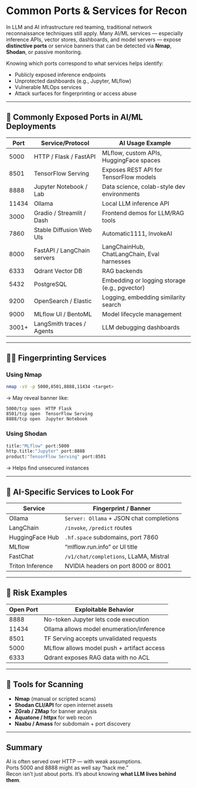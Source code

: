 # Common Ports & Services for Recon

In LLM and AI infrastructure red teaming, traditional network reconnaissance techniques still apply. Many AI/ML services — especially inference APIs, vector stores, dashboards, and model servers — expose **distinctive ports** or service banners that can be detected via **Nmap**, **Shodan**, or passive monitoring.

Knowing which ports correspond to what services helps identify:

* Publicly exposed inference endpoints
* Unprotected dashboards (e.g., Jupyter, MLflow)
* Vulnerable MLOps services
* Attack surfaces for fingerprinting or access abuse

***

## 📡 Commonly Exposed Ports in AI/ML Deployments

| Port  | Service/Protocol            | AI Usage Example                              |
| ----- | --------------------------- | --------------------------------------------- |
| 5000  | HTTP / Flask / FastAPI      | MLflow, custom APIs, HuggingFace spaces       |
| 8501  | TensorFlow Serving          | Exposes REST API for TensorFlow models        |
| 8888  | Jupyter Notebook / Lab      | Data science, colab-style dev environments    |
| 11434 | Ollama                      | Local LLM inference API                       |
| 3000  | Gradio / Streamlit / Dash   | Frontend demos for LLM/RAG tools              |
| 7860  | Stable Diffusion Web UIs    | Automatic1111, InvokeAI                       |
| 8000  | FastAPI / LangChain servers | LangChainHub, ChatLangChain, Eval harnesses   |
| 6333  | Qdrant Vector DB            | RAG backends                                  |
| 5432  | PostgreSQL                  | Embedding or logging storage (e.g., pgvector) |
| 9200  | OpenSearch / Elastic        | Logging, embedding similarity search          |
| 9000  | MLflow UI / BentoML         | Model lifecycle management                    |
| 3001+ | LangSmith traces / Agents   | LLM debugging dashboards                      |

***

## 🕵️‍♂️ Fingerprinting Services

### Using Nmap

```bash
nmap -sV -p 5000,8501,8888,11434 <target>
```

→ May reveal banner like:

```
5000/tcp open  HTTP Flask
8501/tcp open  TensorFlow Serving
8888/tcp open  Jupyter Notebook
```

### Using Shodan

```sh
title:"MLflow" port:5000
http.title:"Jupyter" port:8888
product:"TensorFlow Serving" port:8501
```

→ Helps find unsecured instances

***

## 🧠 AI-Specific Services to Look For

| Service          | Fingerprint / Banner                     |
| ---------------- | ---------------------------------------- |
| Ollama           | `Server: Ollama` + JSON chat completions |
| LangChain        | `/invoke`, `/predict` routes             |
| HuggingFace Hub  | `.hf.space` subdomains, port 7860        |
| MLflow           | “mlflow.run.info” or UI title            |
| FastChat         | `/v1/chat/completions`, LLaMA, Mistral   |
| Triton Inference | NVIDIA headers on port 8000 or 8001      |

***

## 🔐 Risk Examples

| Open Port | Exploitable Behavior                       |
| --------- | ------------------------------------------ |
| 8888      | No-token Jupyter lets code execution       |
| 11434     | Ollama allows model enumeration/inference  |
| 8501      | TF Serving accepts unvalidated requests    |
| 5000      | MLflow allows model push + artifact access |
| 6333      | Qdrant exposes RAG data with no ACL        |

***

## 🔧 Tools for Scanning

* **Nmap** (manual or scripted scans)
* **Shodan CLI/API** for open internet assets
* **ZGrab / ZMap** for banner analysis
* **Aquatone / httpx** for web recon
* **Naabu / Amass** for subdomain + port discovery

***

## Summary

AI is often served over HTTP — with weak assumptions.\
Ports 5000 and 8888 might as well say “hack me.”\
Recon isn’t just about ports. It’s about knowing **what LLM lives behind them**.
